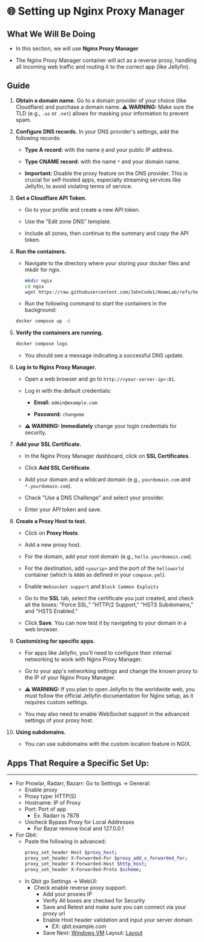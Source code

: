# 🌐 Setting up Nginx Proxy Manager

## What We Will Be Doing

* In this section, we will use **Nginx Proxy Manager** 

* The Nginx Proxy Manager container will act as a reverse proxy, handling all incoming web traffic and routing it to the correct app (like Jellyfin).


## **Guide**

1. **Obtain a domain name.** Go to a domain provider of your choice (like Cloudflare) and purchase a domain name. **⚠️ WARNING:** Make sure the TLD (e.g., `.us` or `.net`) allows for masking your information to prevent spam.

2. **Configure DNS records.** In your DNS provider's settings, add the following records:

   * **Type A record:** with the name `@` and your public IP address.

   * **Type CNAME record:** with the name `*` and your domain name.

   * **Important:** Disable the proxy feature on the DNS provider. This is crucial for self-hosted apps, especially streaming services like Jellyfin, to avoid violating terms of service.

3. **Get a Cloudflare API Token.**

   * Go to your profile and create a new API token.

   * Use the "Edit zone DNS" template.

   * Include all zones, then continue to the summary and copy the API token.

4. **Run the containers.**

   * Navigate to the directory where your storing your docker files and mkdir for ngix.
     ```bash
     mkdir ngix
     cd ngix
     wget https://raw.githubusercontent.com/JohnCode1/HomeLab/refs/heads/main/docker/nginx/compose.yml
     ``` 

   * Run the following command to start the containers in the background:

   ```bash
   docker compose up -d
   ```

5. **Verify the containers are running.**

   ```bash
   docker compose logs
   ```

   * You should see a message indicating a successful DNS update.

7. **Log in to Nginx Proxy Manager.**

   * Open a web browser and go to `http://<your-server-ip>:81`.

   * Log in with the default credentials:

     * **Email:** `admin@example.com`

     * **Password:** `changeme`

   * **⚠️ WARNING:** **Immediately** change your login credentials for security.

8. **Add your SSL Certificate.**

   * In the Nginx Proxy Manager dashboard, click on **SSL Certificates**.

   * Click **Add SSL Certificate**.

   * Add your domain and a wildcard domain (e.g., `yourdomain.com` and `*.yourdomain.com`).

   * Check "Use a DNS Challenge" and select your provider.

   * Enter your API token and save.

9. **Create a Proxy Host to test.**

   * Click on **Proxy Hosts**.

   * Add a new proxy host.

   * For the domain, add your root domain (e.g., `hello.yourdomain.com`).

   * For the destination, add `<yourip>` and the port of the `helloworld` container (which is `8888` as defined in your `compose.yml`).
  
   * Enable `Websocket support` and `Block Common Exploits`

   * Go to the **SSL** tab, select the certificate you just created, and check all the boxes: "Force SSL," "HTTP/2 Support," "HSTS Subdomains," and "HSTS Enabled."

   * Click **Save**. You can now test it by navigating to your domain in a web browser.

10. **Customizing for specific apps.**

    * For apps like Jellyfin, you'll need to configure their internal networking to work with Nginx Proxy Manager.

    * Go to your app's networking settings and change the known proxy to the IP of your Nginx Proxy Manager.

    * **⚠️ WARNING:** If you plan to open Jellyfin to the worldwide web, you must follow the official Jellyfin documentation for Nginx setup, as it requires custom settings.

    * You may also need to enable WebSocket support in the advanced settings of your proxy host.
      
11. **Using subdomains.**

    * You can use subdomains with the custom location feature in NGIX.
   
## Apps That Require a Specific Set Up:
---
* For Prowlar, Radarr, Bazarr: Go to Settings -> General:
  * Enable proxy
  * Proxy type: HTTP(S)
  * Hostname: IP of Proxy
  * Port: Port of app
    * Ex. Radarr is 7878
  * Uncheck Bypass Proxy for Local Addresses
    * For Bazar remove local and 127.0.0.1
* For Qbit:
  * Paste the following in advanced:
    ```bash
    proxy_set_header Host $proxy_host;
    proxy_set_header X-Forwarded-For $proxy_add_x_forwarded_for;
    proxy_set_header X-Forwarded-Host $http_host;
    proxy_set_header X-Forwarded-Proto $scheme; 
    ```
  * In Qbit go Settings -> WebUI:
    * Check enable reverse proxy support:
      * Add your proxies IP
      * Verify All boxes are checked for Security
      * Save and Retest and make sure you can connect via your proxy url
      * Enable Host header validation and input your server domain
        * EX: qbit.example.com
      * Save
Next: [Windows VM](../WindowsVM)
Layout: [Layout](../Proxmox)


